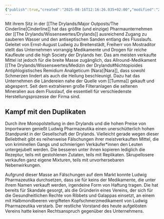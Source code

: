 ```yaml
---
{"publish":true,"created":"2025-08-16T12:16:26.035+02:00","modified":"2025-08-27T15:47:46.389+02:00","cssclasses":""}
---
```



Mit ihrem Sitz in der [[The Drylands/Major Outposts/The Cinderline\|Cinderline]] hat das größte (und einzige) Pharmaunternehmen der [[The Drylands/Wissenswertes/Drylands]] ausreichend Zugang zu sauberen Wasser und den antiseptischen Sanden entlang des Flusslaufs. Geleitet von Ernst-August Ludwig zu Breitenstädt, Freiherr von Mostraditor stellt das Unternehmen vorrangig Medikamente und Drogen für reiche Kaufleute und die high Society der Drylands her. Das am meisten verkaufte Mittel ist jedoch für die breite Masse zugänglich, das Allround-Medikament [[The Drylands/Wissenswertes/Medizin der Drylands#Nichtopioides Antiphlogistisches Remidium Analgeticum (Nara)\|Nara]], dass sowohl Schmerzen lindert als auch die Heilung beschleunigt. Dazu hat das Unternehmen die Ländereien nahe der Quelle vom [[Tumma]] gekauft und abgesperrt. Seit dem extrahieren große Filteranlagen die seltenen Mineralien aus dem Flusslauf, die essentiell für verschiedenste Herstellungsprozesse der Firma sind.
## Kampf mit den Duplikaten
Durch ihre Monopolstellung in den Drylands und die hohen Preise von Importwaren genießt Ludwig Pharmazeutika einen unerschütterlich hohen Standpunkt in der Gesellschaft der Drylands. Vielleicht gerade wegen dieser Beliebtheit gibt es reihenweise Fälschungen ihrer meistverkauften Mittel, die von kriminellen Gangs und schmierigen Verkäufer\*innen den Leuten untergejubelt werden. Die besseren unter ihnen kopieren lediglich die Rezeptur, teils mit gestohlenen Zutaten, teils mit Replikaten. Skrupellosere verkaufen ganz eigene Mixturen, teils mit unvorhersebaren Nebenwirkungen.

Aufgrund dieser Masse an Fälschungen auf dem Markt konnte Ludwig Pharmazeutika durchsetzen, dass sie für keins der Medikamente, die unter ihrem Namen verkauft werden, irgendeine Form von Haftung tragen. Die hat bereits für Skandale gesorgt, als die Gründerin eines Vereins, der sich für die Gesundheitlichen Rechte von Ribbets und Galappas einsetzt, an einem mit Halbmondbeeren vergifteten Kopfschmerzmedikament von Ludwig Pharmazeutika verstarb. Der restliche Vorstand des heute aufgelösten Vereins hatte keinen Rechtsanspruch gegenüber des Unternehmens.